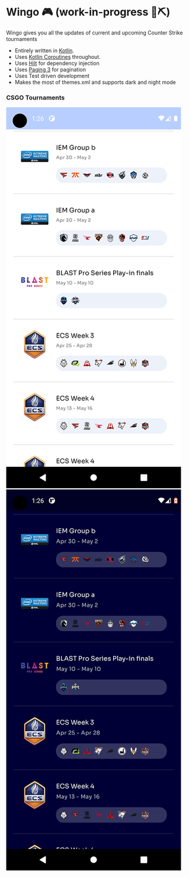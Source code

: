 # Wingo 🎮 (work-in-progress 🔧️⛏)

Wingo gives you all the updates of current and upcoming Counter Strike tournaments

 * Entirely written in [Kotlin](https://kotlinlang.org/).
 * Uses [Kotlin Coroutines](https://kotlinlang.org/docs/reference/coroutines/coroutines-guide.html) throughout.
 * Uses [Hilt](https://dagger.dev/hilt/) for dependency injection
 * Uses [Paging 3](https://developer.android.com/topic/libraries/architecture/paging/v3-overview) for pagination
 * Uses Test driven development
 * Makes the most of themes.xml and supports dark and night mode
 
 ### CSGO Tournaments
 ![Light](/art/Light.png) ![Dark](/art/Dark.png)
